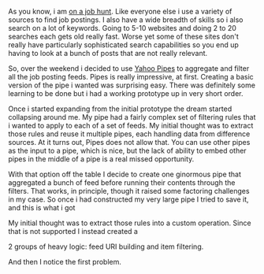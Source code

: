 As you know, i am [on a job hunt][seeking-work].  Like everyone else i
use a variety of sources to find job postings.  I also have a wide
breadth of skills so i also search on a lot of keywords.  Going to
5-10 websites and doing 2 to 20 searches each gets old really fast.
Worse yet some of these sites don't really have particularly
sophisticated search capabilities so you end up having to look at a
bunch of posts that are not really relevant.

So, over the weekend i decided to use [Yahoo Pipes][pipes] to
aggregate and filter all the job posting feeds.  Pipes is really
impressive, at first.  Creating a basic version of the pipe i wanted
was surprising easy.  There was definitely some learning to be done
but i had a working prototype up in very short order.  

Once i started expanding from the initial prototype the dream started
collapsing around me.  My pipe had a fairly complex set of filtering
rules that i wanted to apply to each of a set of feeds.  My initial
thought was to extract those rules and reuse it multiple pipes, each
handling data from difference sources.  At it turns out, Pipes does
not allow that.  You can use other pipes as the input to a pipe, which
is nice, but the lack of ability to embed other pipes in the middle of
a pipe is a real missed opportunity.  

With that option off the table I decide to create one ginormous pipe
that aggregated a bunch of feed before running their contents through
the filters.  That works, in principle, though it raised some
factoring challenges in my case.  So once i had constructed my very
large pipe I tried to save it, and this is what i got

My initial thought was to extract those rules into a custom operation.
Since that is not supported I instead created a 


 2
groups of heavy logic: feed URI building and item filtering.


And then I
notice the first problem.


[pipes]: http://pipes.yahoo.com
[seeking-work]: http://barelyenough.org/blog/2009/02/need-job/